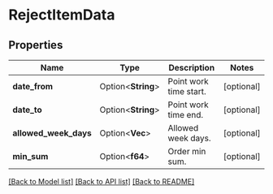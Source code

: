 # RejectItemData

## Properties

Name | Type | Description | Notes
------------ | ------------- | ------------- | -------------
**date_from** | Option<**String**> | Point work time start. | [optional]
**date_to** | Option<**String**> | Point work time end. | [optional]
**allowed_week_days** | Option<**Vec<String>**> | Allowed week days. | [optional]
**min_sum** | Option<**f64**> | Order min sum. | [optional]

[[Back to Model list]](../README.md#documentation-for-models) [[Back to API list]](../README.md#documentation-for-api-endpoints) [[Back to README]](../README.md)


